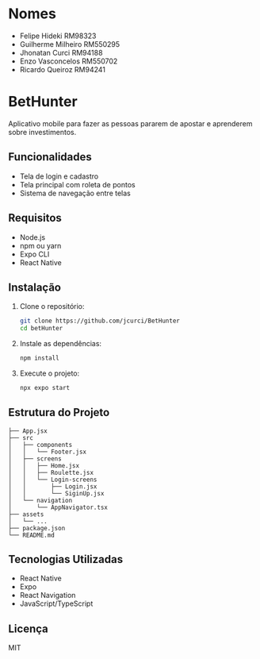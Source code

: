 # Nomes

- Felipe Hideki RM98323
- Guilherme Milheiro RM550295
- Jhonatan Curci RM94188
- Enzo Vasconcelos RM550702
- Ricardo Queiroz RM94241

# BetHunter

Aplicativo mobile para fazer as pessoas pararem de apostar e aprenderem sobre investimentos.

## Funcionalidades

- Tela de login e cadastro
- Tela principal com roleta de pontos
- Sistema de navegação entre telas

## Requisitos

- Node.js
- npm ou yarn
- Expo CLI
- React Native

## Instalação

1. Clone o repositório:
   ```bash
   git clone https://github.com/jcurci/BetHunter
   cd betHunter
   ```
2. Instale as dependências:
   ```bash
   npm install
   ```
3. Execute o projeto:
   ```bash
   npx expo start
   ```

## Estrutura do Projeto

```
├── App.jsx
├── src
│   ├── components
│   │   └── Footer.jsx
│   ├── screens
│   │   ├── Home.jsx
│   │   ├── Roulette.jsx
│   │   └── Login-screens
│   │       ├── Login.jsx
│   │       └── SiginUp.jsx
│   └── navigation
│       └── AppNavigator.tsx
├── assets
│   └── ...
├── package.json
└── README.md
```

## Tecnologias Utilizadas

- React Native
- Expo
- React Navigation
- JavaScript/TypeScript

## Licença

MIT
